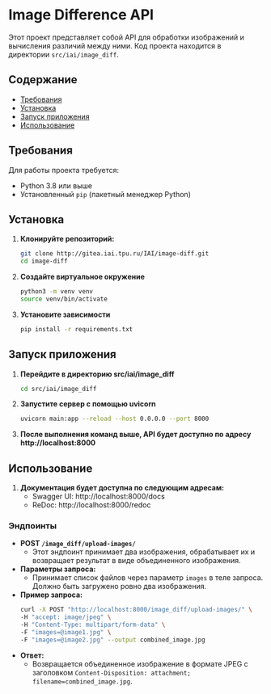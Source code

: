 # Image Difference API

Этот проект представляет собой API для обработки изображений и вычисления различий между ними. Код проекта находится в директории `src/iai/image_diff`.

## Содержание
- [Требования](#требования)
- [Установка](#установка)
- [Запуск приложения](#запуск-приложения)
- [Использование](#использование)

## Требования
Для работы проекта требуется:
- Python 3.8 или выше
- Установленный `pip` (пакетный менеджер Python)

## Установка
1. **Клонируйте репозиторий:**
   ```bash
   git clone http://gitea.iai.tpu.ru/IAI/image-diff.git
   cd image-diff
2. **Создайте виртуальное окружение**
   ```bash
   python3 -m venv venv
   source venv/bin/activate
3. **Установите зависимости**
   ```bash
   pip install -r requirements.txt

## Запуск приложения
1. **Перейдите в директорию src/iai/image_diff**
   ```bash
   cd src/iai/image_diff
2. **Запустите сервер с помощью uvicorn**
   ```bash
   uvicorn main:app --reload --host 0.0.0.0 --port 8000
3. **После выполнения команд выше, API будет доступно по адресу http://localhost:8000**

## Использование
1. **Документация будет доступна по следующим адресам:**
   - Swagger UI: http://localhost:8000/docs
   - ReDoc: http://localhost:8000/redoc

### Эндпоинты
- **POST `/image_diff/upload-images/`**
  -  Этот эндпоинт принимает два изображения, обрабатывает их и возвращает результат в виде объединенного изображения.
- **Параметры запроса:**
  - Принимает список файлов через параметр `images` в теле запроса. Должно быть загружено ровно два изображения.
- **Пример запроса:**
  ```bash
  curl -X POST "http://localhost:8000/image_diff/upload-images/" \
  -H "accept: image/jpeg" \
  -H "Content-Type: multipart/form-data" \
  -F "images=@image1.jpg" \
  -F "images=@image2.jpg" --output combined_image.jpg
- **Ответ:**
  - Возвращается объединенное изображение в формате JPEG с заголовком `Content-Disposition: attachment; filename=combined_image.jpg`.